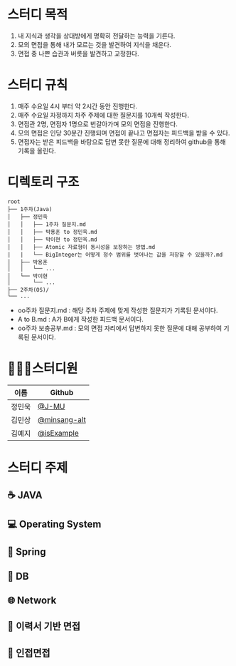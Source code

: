 # 스터디 목적
1. 내 지식과 생각을 상대방에게 명확히 전달하는 능력을 기른다.
2. 모의 면접을 통해 내가 모르는 것을 발견하여 지식을 채운다.
3. 면접 중 나쁜 습관과 버릇을 발견하고 교정한다.

# 스터디 규칙
1. 매주 수요일 4시 부터 약 2시간 동안 진행한다.
2. 매주 수요일 자정까지 차주 주제에 대한 질문지를 10개씩 작성한다.
3. 면접관 2명, 면접자 1명으로 번갈아가며 모의 면접을 진행한다.
4. 모의 면접은 인당 30분간 진행되며 면접이 끝나고 면접자는 피드백을 받을 수 있다.
5. 면접자는 받은 피드백을 바탕으로 답변 못한 질문에 대해 정리하여 github을 통해 기록을 올린다.

# 디렉토리 구조
```
root                                 
├── 1주차(Java)
│   ├── 정민욱
│   │   ├── 1주차 질문지.md
│   │   ├── 박용훈 to 정민욱.md
│   │   ├── 박이현 to 정민욱.md
│   │   ├── Atomic 자료형이 동시성을 보장하는 방법.md
|   |   └── BigInteger는 어떻게 정수 범위를 벗어나는 값을 저장할 수 있을까?.md
│   ├── 박용훈
│   │   └── ...
│   └── 박이현
│       └── ...
├── 2주차(OS)/
└── ...
```


- oo주차 질문지.md   : 해당 주차 주제에 맞게 작성한 질문지가 기록된 문서이다.
- A to B.md         : A가 B에게 작성한 피드백 문서이다.
- oo주차 보충공부.md : 모의 면접 자리에서 답변하지 못한 질문에 대해 공부하여 기록된 문서이다.

# 👨🏻‍💻스터디원
|이름|Github|
|------|---|
|정민욱|[@J-MU](https://github.com/J-MU)|
|김민상|[@minsang-alt](https://github.com/minsang-alt)|
|김예지|[@isExample](https://github.com/isExample)|

# 스터디 주제
## ☕ JAVA
## 💻 Operating System
## :leaves: Spring
## 💾 DB
## 🌐 Network
## 📝 이력서 기반 면접
## 👥 인접면접

